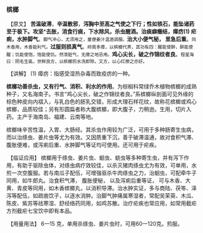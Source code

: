 ### 槟榔

​      【原文】  **苦温破滞**，**辛温散邪**，**泻胸中至高之气使之下行；性如铁石，能坠诸药至于极下。攻坚*****去胀，消食行痰，下水除风，杀虫醒酒。治痰癖癥结，瘴疠(1) 疟痢，水肿脚气**。<small>脚气冲心，尤须用之，童便姜汁温酒调服。</small>**治大小便气秘， 里急后重**。<small>同木香用，木香能利气。</small>**过服则损真气**。<small>岭南多瘴，以槟榔代茶，其功有四：醒能使醉，醉能使醒；饥能使饱，饱能使饥。然泄脏气，无瘴之地忌用。</small>**鸡心尖长，破之作锦纹者良**。<small>程星海曰：阴毛生虱，世鲜良方，以槟榔煎水洗即除。又方，以心红擦之亦好。</small>

​      【讲解】   (1) 瘴疠：指感受湿热杂毒而致疫疠的一种。

​        **槟榔功善杀虫，又有行气、消积、利水的作用**。为棕榈科常绿乔木植物槟榔的成熟种子，又名海南子。书言“鸡心尖长，破之作锦纹者良。”系槟榔纵剖面可见外缘的棕色种皮向内褶入，与乳白色的胚乳交错，形成大理石样花纹，故称花槟榔或鸡心槟榔，品质较佳；另有形圆扁者称大腹槟榔，即大腹子，力稍逊。生用，切片入药。主产于海南岛、福建、云南等地。

​       槟榔味辛苦性温，入胃、大肠经。其杀虫作用较为广泛，可用于多种肠寄生虫病，而以治绦虫、姜片虫等尤为有效。又因质重下沉，善于破滞温通，故对食积气滞、腹胀便难，或泻痢后重、水肿脚气等证均可使用。还可用于疟疾。

​    【临证应用】 槟榔用于绦虫、姜片虫、蛔虫、蛲虫等多种寄生虫，并有泻下作用，有助于驱除虫体，对绦虫病疗效较佳，以杀灭猪肉绦虫尤为有效，可单用，水煎一次空腹服。若与南瓜子配伍，可增强驱杀牛肉绦虫之力，治蛔虫，可配牵牛子同用，如牛郎丸。治食积气滞， 腹胀便秘， 以及泻痢后重等证， 可与木香、大黄、青皮等同用，如木香槟榔丸，以消积导滞。治水肿实证，多与商陆、茯笭、泽泻等配伍，如疏凿饮子，以逐水消肿。治脚气肿痛属寒湿者，常配吴茉萸、木瓜、陈皮、紫苏等祛寒湿、舒经络药同用，如鸡苏散。治疗疟疾也常应用，如常用截疟方剂截疟七宝饮中即有本品。

​    【用量用法】       6一15 克，单用杀绦虫、姜片虫时，可用60一120克。煎服。
